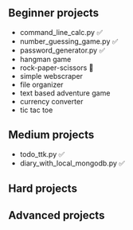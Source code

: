 ## Beginner projects
- command_line_calc.py ✅
- number_guessing_game.py ✅
- password_generator.py ✅
- hangman game 
- rock-paper-scissors 📝
- simple webscraper
- file organizer
- text based adventure game
- currency converter
- tic tac toe


## Medium projects
- todo_ttk.py ✅
- diary_with_local_mongodb.py ✅


## Hard projects



## Advanced projects
